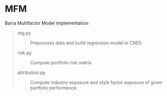 # MFM  
Barra Multifactor Model implementation  
> reg.py
> > Preprocess data and build regression model in CNE5  
> 
> risk.py
> > Compute portfolio risk matrix  
> 
> attribution.py
> > Compute industry exposure and style factor exposure of given portfolio performence.  